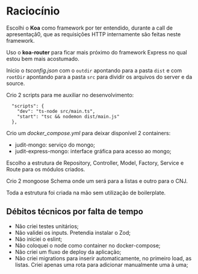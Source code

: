 # Raciocínio

Escolhi o **Koa** como framework por ter entendido, durante a call de apresentaçã0, que as requisiçôes HTTP internamente são feitas neste framework.

Uso o **koa-router** para ficar mais próximo do framework Express no qual estou bem mais acostumado.

Inicio o _tsconfig.json_ com o `outdir` apontando para a pasta `dist` e com `rootDir` apontando para a pasta `src` para dividir os arquivos do server e da source.

Crio 2 scripts para me auxiliar no desenvolvimento:

```
  "scripts": {
    "dev": "ts-node src/main.ts",
    "start": "tsc && nodemon dist/main.js"
  },
```

Crio um _docker_compose.yml_ para deixar disponível 2 containers:

- judit-mongo: serviço do mongo;
- judit-express-mongo: interface gráfica para acesso ao mongo;

Escolho a estrutura de Repository, Controller, Model, Factory, Service e Route para os módulos criados.

Crio 2 mongoose Schema onde um será para a listas e outro para o CNJ.

Toda a estrutura foi criada na mão sem utilização de boilerplate.

## Débitos técnicos por falta de tempo

- Não criei testes unitários;
- Não validei os inputs. Pretendia instalar o Zod;
- Não iniciei o eslint;
- Não coloquei o node como container no docker-compose;
- Não criei um fluxo de deploy da aplicação;
- Não criei migrations para inserir automaticamente, no primeiro load, as listas. Criei apenas uma rota para adicionar manualmente uma à uma;
